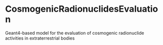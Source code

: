 # CosmogenicRadionuclidesEvaluation
Geant4-based model for the evaluation of cosmogenic radionuclide activities in extraterrestrial bodies
